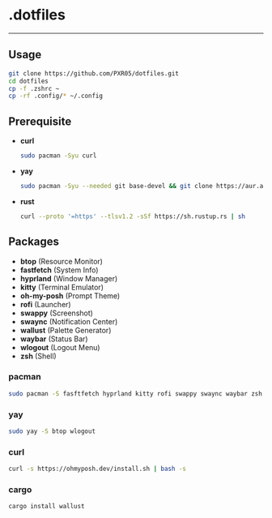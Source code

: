 # .dotfiles
---

## Usage
```sh
git clone https://github.com/PXR05/dotfiles.git
cd dotfiles
cp -f .zshrc ~
cp -rf .config/* ~/.config
```

## Prerequisite
- **curl**
  ```sh
  sudo pacman -Syu curl
  ```
- **yay**
  ```sh
  sudo pacman -Syu --needed git base-devel && git clone https://aur.archlinux.org/yay-bin.git && cd yay-bin && makepkg -si
  ```
- **rust**
  ```sh
  curl --proto '=https' --tlsv1.2 -sSf https://sh.rustup.rs | sh
  ```

## Packages
- **btop** (Resource Monitor)
- **fastfetch** (System Info)
- **hyprland** (Window Manager)
- **kitty** (Terminal Emulator)
- **oh-my-posh** (Prompt Theme)
- **rofi** (Launcher)
- **swappy** (Screenshot)
- **swaync** (Notification Center)
- **wallust** (Palette Generator)
- **waybar** (Status Bar)
- **wlogout** (Logout Menu)
- **zsh** (Shell)
  
### pacman
```sh
sudo pacman -S fasftfetch hyprland kitty rofi swappy swaync waybar zsh
```

### yay
```sh
sudo yay -S btop wlogout
```

### curl
```sh
curl -s https://ohmyposh.dev/install.sh | bash -s
```

### cargo
```sh
cargo install wallust
```
